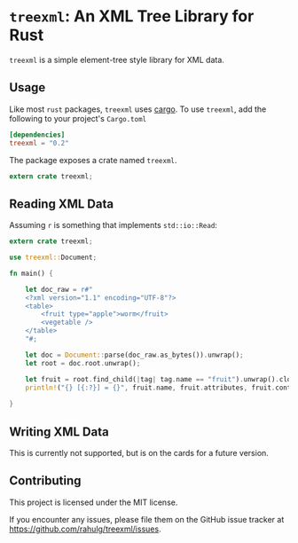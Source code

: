 # `treexml`: An XML Tree Library for Rust

`treexml` is a simple element-tree style library for XML data.

## Usage

Like most `rust` packages, `treexml` uses [cargo](http://crates.io).
To use `treexml`, add the following to your project's `Cargo.toml`

```toml
[dependencies]
treexml = "0.2"
```

The package exposes a crate named `treexml`.

```rust
extern crate treexml;
```

## Reading XML Data

Assuming `r` is something that implements `std::io::Read`:

```rust
extern crate treexml;

use treexml::Document;

fn main() {

	let doc_raw = r#"
	<?xml version="1.1" encoding="UTF-8"?>
	<table>
		<fruit type="apple">worm</fruit>
		<vegetable />
	</table>
	"#;

	let doc = Document::parse(doc_raw.as_bytes()).unwrap();
	let root = doc.root.unwrap();

	let fruit = root.find_child(|tag| tag.name == "fruit").unwrap().clone();
	println!("{} [{:?}] = {}", fruit.name, fruit.attributes, fruit.contents.unwrap());
	
}
```

## Writing XML Data

This is currently not supported, but is on the cards for a future version.

## Contributing

This project is licensed under the MIT license.

If you encounter any issues, please file them on the GitHub issue tracker at https://github.com/rahulg/treexml/issues.
